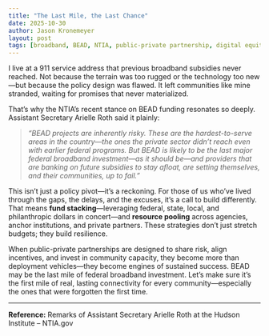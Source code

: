 ```yaml
---
title: "The Last Mile, the Last Chance"
date: 2025-10-30
author: Jason Kronemeyer
layout: post
tags: [broadband, BEAD, NTIA, public-private partnership, digital equity]
---
```


I live at a 911 service address that previous broadband subsidies never reached. Not because the terrain was too rugged or the technology too new—but because the policy design was flawed. It left communities like mine stranded, waiting for promises that never materialized.

That’s why the NTIA’s recent stance on BEAD funding resonates so deeply. Assistant Secretary Arielle Roth said it plainly:

> *“BEAD projects are inherently risky. These are the hardest-to-serve areas in the country—the ones the private sector didn’t reach even with earlier federal programs. But BEAD is likely to be the last major federal broadband investment—as it should be—and providers that are banking on future subsidies to stay afloat, are setting themselves, and their communities, up to fail.”*

This isn’t just a policy pivot—it’s a reckoning. For those of us who’ve lived through the gaps, the delays, and the excuses, it’s a call to build differently. That means **fund stacking**—leveraging federal, state, local, and philanthropic dollars in concert—and **resource pooling** across agencies, anchor institutions, and private partners. These strategies don’t just stretch budgets; they build resilience.

When public-private partnerships are designed to share risk, align incentives, and invest in community capacity, they become more than deployment vehicles—they become engines of sustained success. BEAD may be the last mile of federal broadband investment. Let’s make sure it’s the first mile of real, lasting connectivity for every community—especially the ones that were forgotten the first time.

---

**Reference:** Remarks of Assistant Secretary Arielle Roth at the Hudson Institute – NTIA.gov
